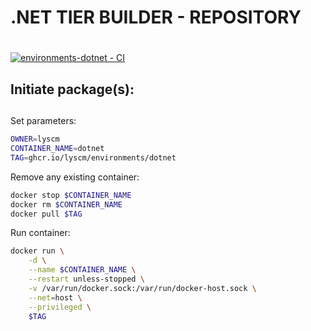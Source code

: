 # .NET TIER BUILDER - REPOSITORY <h1> 

[![environments-dotnet - CI](https://github.com/lyscm/environments-dotnet/actions/workflows/deploy-packages.yml/badge.svg?branch=master)](https://github.com/lyscm/environments-dotnet/actions/workflows/deploy-packages.yml)

## Initiate package(s): <h2> 

Set parameters:

```bash
OWNER=lyscm
CONTAINER_NAME=dotnet
TAG=ghcr.io/lyscm/environments/dotnet
```
Remove any existing container:

```bash
docker stop $CONTAINER_NAME
docker rm $CONTAINER_NAME
docker pull $TAG
```

Run container:

```bash
docker run \
    -d \
    --name $CONTAINER_NAME \
    --restart unless-stopped \
    -v /var/run/docker.sock:/var/run/docker-host.sock \
    --net=host \
    --privileged \
    $TAG
```
